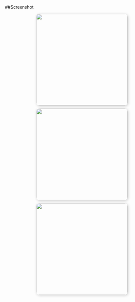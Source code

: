 ##Screenshot

<div style="display: flex; justify-content: center; align-items: center; gap: 10px; flex-wrap: wrap;">

  <img src="https://github.com/user-attachments/assets/59ec9a60-8ea0-44d7-9101-858a81b0c87e" width="300" style="border-radius: 10px; box-shadow: 2px 2px 10px rgba(0,0,0,0.2);">

  <img src="https://github.com/user-attachments/assets/d5c9d5e0-b61c-43d6-b90c-9fa4e52a9407" width="300" style="border-radius: 10px; box-shadow: 2px 2px 10px rgba(0,0,0,0.2);">

  <img src="https://github.com/user-attachments/assets/780d8626-9a14-488a-b305-369aa6434d29" width="300" style="border-radius: 10px; box-shadow: 2px 2px 10px rgba(0,0,0,0.2);">

</div>

